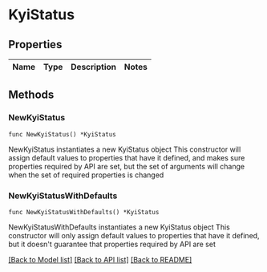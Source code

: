 # KyiStatus

## Properties

Name | Type | Description | Notes
------------ | ------------- | ------------- | -------------

## Methods

### NewKyiStatus

`func NewKyiStatus() *KyiStatus`

NewKyiStatus instantiates a new KyiStatus object
This constructor will assign default values to properties that have it defined,
and makes sure properties required by API are set, but the set of arguments
will change when the set of required properties is changed

### NewKyiStatusWithDefaults

`func NewKyiStatusWithDefaults() *KyiStatus`

NewKyiStatusWithDefaults instantiates a new KyiStatus object
This constructor will only assign default values to properties that have it defined,
but it doesn't guarantee that properties required by API are set


[[Back to Model list]](../README.md#documentation-for-models) [[Back to API list]](../README.md#documentation-for-api-endpoints) [[Back to README]](../README.md)


